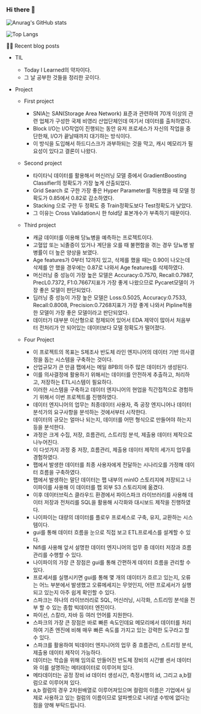 ### Hi there 👋

![Anurag's GitHub stats](https://github-readme-stats.vercel.app/api?username=datastation7&theme=github_dark&show_icons=true)

![Top Langs](https://github-readme-stats.vercel.app/api/top-langs/?username=datastation7&layout=compact&theme=github_dark)

✍🏻 Recent blog posts

-  TIL
   -  Today I Learned의 약자이다.
   -  그 날 공부한 것들을 정리한 곳이다.
  
- Project
  - First project
    - SNIA는 SAN(Storage Area Network) 표준과 관련하여 70개 이상의 관련 업체가 구성한 국제 비영리 산업단체인데 여기서 데이터를 출처하였다.
    - Block I/O는 I/O작업이 진행되는 동안 유저 프로세스가 자신의 작업을 중단한채, I/O가 끝날때까지 대기하는 방식이다.
    - 이 방식을 도입해서 하드디스크가 과부하되는 것을 막고, 캐시 메모리가 필요성이 있다고 결론이 나왔다.
  
  -  Second project
     - 타이타닉 데이터를 활용해서 머신러닝 모델 중에서 GradientBoosting Classifier의 정확도가 가장 높게 산출되었다.
     - Grid Search 로 구한 가장 좋은 Hyper Parameter를 적용했을 때 모델 정확도가 0.85에서 0.82로 감소하였다.
     - Stacking 으로 구한 두 정확도 중 Train정확도보다 Test정확도가 낮았다.
     - 그 이유는 Cross Validation시 한 fold당 표본개수가 부족하기 때문이다.

  - Third project
    - 캐글 데이터를 이용해 당뇨병을 예측하는 프로젝트이다.
    - 고혈압 또는 뇌졸증이 있거나 계단을 오를 때 불편함을 겪는 경우 당뇨병 발병률이 더 높은 양상을 보였다.
    - Age features가 0부터 12까지 있고, 삭제를 했을 때는 0.90이 나오는데 삭제를 안 했을 경우에는 0.87로 나와서 Age features를 삭제하였다.
    - 머신러닝 중 성능이 가장 높은 모델은 Accuracy:0.7570, Recall:0.7987, PrecL0.7372, F1:0.7667지표가 가장 좋게 나왔으므로 Pycaret모델이 가장 좋은 모델이 판단되었다.
    - 딥러닝 중 성능이 가장 높은 모델은 Loss:0.5025, Accuracy:0.7533, Recall:0.8008, Precision:0.7268지표가 가장 좋게 나와서 Pipline적용한 모델이 가장 좋은 모델이라고 판단되었다.
    - 데이터가 대부분 이산형으로 정제되어 있어서 EDA 제약이 많아서 처음부터 전처리가 안 되어있는 데이터보다 모델 정확도가 떨어졌다.
   
   - Four Project
     - 이 프로젝트의 목표는 S제조사 반도체 라인 엔지니어의 데이터 기반 의사결정을 돕는 시스템을 구축하는 것이다.
     - 산업규모가 큰 만큼 팹에서는 메일 8PB의 아주 많은 데이터가 생성된다.
     - 이를 의사결정에 활용하기 위해서는 데이터를 안전하게 추출하고, 처리하고, 저장하는 ETL시스템이 필요하다.
     - 이러한 시스템을 구축하고 데이터 엔지니어의 현업을 직간접적으로 경험하기 위해서 이번 프로젝트를 진행하였다.
     - 데이터 엔지니어의 업무는 최종데이터 사용자, 즉 공장 엔지니어나 데이터 분석가의 요구사항을 분석하는 것에서부터 시작한다.
     - 데이터의 규모는 얼마나 되는지, 데이터를 어떤 형식으로 만들어야 하는지 등을 분석한다.
     - 과정은 크게 수집, 저장, 흐름관리, 스트리밍 분석, 제출용 데이터 제작으로 나누어진다.
     - 이 다섯가지 과정 중 저장, 흐름관리, 제출용 데이터 제작의 세가지 업무를 경험하였다.
     - 팹에서 발생한 데이터를 최종 사용자에게 전달하는 시나리오를 가정해 데이터 흐름을 구축하였다.
     - 팹에서 발생하는 말단 데이터는 팹 내부의 minIO 스토리지에 저장되고 나이파이를 사용해 이 데이터를 팹 외부 S3 스토리지에 옮겼다.
     - 이후 데이터브릭스 클라우드 환경에서 파이스파크 라이브러리를 사용해 데이터 저장과 전처리를
       SQL을 활용해 시각화와 대시보드 제작을 진행하였다.
     - 나이파이는 대량의 데이터를 플로우 프로세스로 구축, 유지, 교환하는 시스템이다.
     - gui를 통해 데이터 흐름을 눈으로 직접 보고 ETL프로세스를 설계할 수 있다.
     - Nifi를 사용해 앞서 설명한 데이터 엔지니어의 업무 중 데이터 저장과 흐름관리를 수행할 수 있다.
     - 나이파이의 가장 큰 장점은 gui를 통해 간편하게 데이터 흐름을 관리할 수 있다.
     - 프로세서를 실행시키면 gui를 통해 몇 개의 데이터가 흐르고 있는지, 오류는 어느 부분에서 발생했고 오류메세지는 무엇인지,
       어떤 프로세서가 실행되고 있는지 아주 쉽게 확인할 수 있다.
     - 스파크는 하나의 라이브러리로 SQL, 머신러닝, 시각화, 스트리밍 분석을 전부 할 수 있는 종합 빅데이터 엔진이다.
     - 파이선, 스칼라, 자바 등 여러 언어를 지원한다.
     - 스파크의 가장 큰 장점은 바로 빠른 속도인데요 메모리에서 데이터를 처리하여 기존 엔진에 비해 매우 빠른 속도를 가지고 있는
       강력한 도구라고 할 수 있다.
     - 스파크를 활용하여 빅데이터 엔지니어의 업무 중 흐름관리, 스트리밍 분석, 제출용 데이터 제작이 가능하다.
     - 데이터는 학습을 위해 임의로 만들어진 반도체 장비의 시간별 센서 데이터와 이를 설명하는 메타데이터로 이루어져 있다.
     - 메타데이터는 공정 장비 id 데이터 생성시간, 측정시행의 id, 그리고 a,b컬럼으로 이루어져 있다.
     - a,b 컬럼의 경우 2차원배열로 이루어져있으며 컬럼의 이름은 기업에서 실제로 사용하고 있는 컬럼의 이름이므로
       알파벳으로 나타낼 수밖에 없다는 점을 양해 부탁드립니다.




